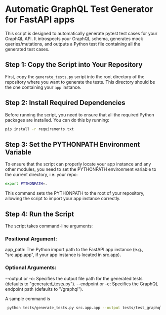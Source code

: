 # Automatic GraphQL Test Generator for FastAPI apps

This script is designed to automatically generate pytest test cases for your GraphQL API. It introspects your GraphQL schema, generates mock queries/mutations, and outputs a Python test file containing all the generated test cases.

## Step 1: Copy the Script into Your Repository

First, copy the `generate_tests.py` script into the root directory of the repository where you want to generate the tests. This directory should be the one containing your `app` instance.

## Step 2: Install Required Dependencies

Before running the script, you need to ensure that all the required Python packages are installed. You can do this by running:

```bash
pip install -r requirements.txt
```

## Step 3: Set the PYTHONPATH Environment Variable

To ensure that the script can properly locate your app instance and any other modules, you need to set the PYTHONPATH environment variable to the current directory, i.e. your repo:

```bash
export PYTHONPATH=.
```

This command sets the PYTHONPATH to the root of your repository, allowing the script to import your app instance correctly.

## Step 4: Run the Script

The script takes command-line arguments:
### Positional Argument:
app_path: The Python import path to the FastAPI app instance (e.g., "src.app.app", if your app instance is located in src.app).
### Optional Arguments:
--output or -o: Specifies the output file path for the generated tests (defaults to "generated_tests.py").
--endpoint or -e: Specifies the GraphQL endpoint path (defaults to "/graphql").

A sample command is 

```bash
 python tests/generate_tests.py src.app.app --output tests/test_graphql.py --endpoint /graphql
```



